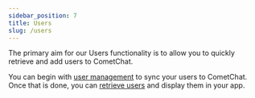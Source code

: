 ```yaml
---
sidebar_position: 7
title: Users
slug: /users
---
```


The primary aim for our Users functionality is to allow you to quickly retrieve and add users to CometChat.

You can begin with [user management](./users-user-management) to sync your users to CometChat. Once that is done, you can [retrieve users](./users-retrieve-users) and display them in your app.